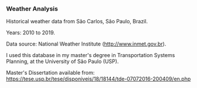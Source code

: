 ### Weather Analysis
Historical weather data from São Carlos, São Paulo, Brazil.

Years: 2010 to 2019.

Data source: National Weather Institute (http://www.inmet.gov.br).

I used this database in my master's degree in Transportation Systems Planning, at the University of São Paulo (USP).

Master's Dissertation available from: https://tese.usp.br/tese/disponiveis/18/18144/tde-07072016-200409/en.php
